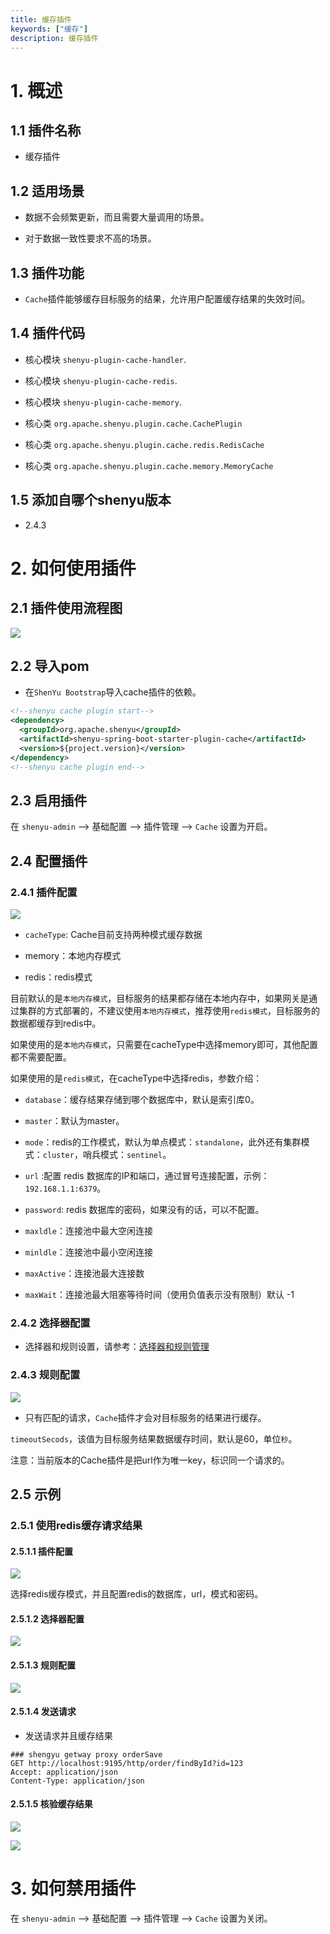 ```yaml
---
title: 缓存插件
keywords: ["缓存"]
description: 缓存插件
---
```



# 1. 概述

## 1.1 插件名称

* 缓存插件

## 1.2 适用场景

* 数据不会频繁更新，而且需要大量调用的场景。

* 对于数据一致性要求不高的场景。

## 1.3 插件功能

* `Cache`插件能够缓存目标服务的结果，允许用户配置缓存结果的失效时间。

## 1.4 插件代码

* 核心模块 `shenyu-plugin-cache-handler`.
* 核心模块 `shenyu-plugin-cache-redis`.
* 核心模块 `shenyu-plugin-cache-memory`.

* 核心类 `org.apache.shenyu.plugin.cache.CachePlugin`
* 核心类 `org.apache.shenyu.plugin.cache.redis.RedisCache`
* 核心类 `org.apache.shenyu.plugin.cache.memory.MemoryCache`

## 1.5 添加自哪个shenyu版本

* 2.4.3

# 2. 如何使用插件

## 2.1 插件使用流程图

![](/img/shenyu/plugin/plugin_use_zh.jpg)

## 2.2 导入pom

* 在`ShenYu Bootstrap`导入cache插件的依赖。

```xml
<!--shenyu cache plugin start-->
<dependency>
  <groupId>org.apache.shenyu</groupId>
  <artifactId>shenyu-spring-boot-starter-plugin-cache</artifactId>
  <version>${project.version}</version>
</dependency>
<!--shenyu cache plugin end-->
```

## 2.3 启用插件

在 `shenyu-admin` --> 基础配置 --> 插件管理 --> `Cache` 设置为开启。

## 2.4 配置插件

### 2.4.1 插件配置

![](/img/shenyu/plugin/cache/cache-plugin-config-zh.png)

* `cacheType`: Cache目前支持两种模式缓存数据

* memory：本地内存模式

* redis：redis模式

目前默认的是`本地内存模式`，目标服务的结果都存储在本地内存中，如果网关是通过集群的方式部署的，不建议使用`本地内存模式`，推荐使用`redis模式`，目标服务的数据都缓存到redis中。

如果使用的是`本地内存模式`，只需要在cacheType中选择memory即可，其他配置都不需要配置。

如果使用的是`redis模式`，在cacheType中选择redis，参数介绍：

* `database`：缓存结果存储到哪个数据库中，默认是索引库0。

* `master`：默认为master。

* `mode`：redis的工作模式，默认为单点模式：`standalone`，此外还有集群模式：`cluster`，哨兵模式：`sentinel`。

* `url` :配置 redis 数据库的IP和端口，通过冒号连接配置，示例：`192.168.1.1:6379`。

* `password`: redis 数据库的密码，如果没有的话，可以不配置。

* `maxldle`：连接池中最大空闲连接

* `minldle`：连接池中最小空闲连接

* `maxActive`：连接池最大连接数

* `maxWait`：连接池最大阻塞等待时间（使用负值表示没有限制）默认 -1

### 2.4.2 选择器配置

* 选择器和规则设置，请参考：[选择器和规则管理](../../user-guide/admin-usage/selector-and-rule)

### 2.4.3 规则配置

![](/img/shenyu/plugin/cache/cache-plugin-rule-zh.png)

* 只有匹配的请求，`Cache`插件才会对目标服务的结果进行缓存。

`timeoutSecods`，该值为目标服务结果数据缓存时间，默认是60，单位`秒`。

注意：当前版本的Cache插件是把url作为唯一key，标识同一个请求的。

## 2.5 示例

### 2.5.1 使用redis缓存请求结果

#### 2.5.1.1 插件配置

![](/img/shenyu/plugin/cache/cache-plugin-config-example-zh.png)

选择redis缓存模式，并且配置redis的数据库，url，模式和密码。

#### 2.5.1.2 选择器配置

![](/img/shenyu/plugin/cache/cache-plugin-selector-zh.png)

#### 2.5.1.3 规则配置

![](/img/shenyu/plugin/cache/cache-plugin-rule-zh.png)

#### 2.5.1.4 发送请求

* 发送请求并且缓存结果

```http request
### shengyu getway proxy orderSave
GET http://localhost:9195/http/order/findById?id=123
Accept: application/json
Content-Type: application/json
```

#### 2.5.1.5 核验缓存结果

![](/img/shenyu/plugin/cache/cache-result.jpg)

![](/img/shenyu/plugin/cache/cache-result-check.png)

# 3. 如何禁用插件

在 `shenyu-admin` --> 基础配置 --> 插件管理 --> `Cache` 设置为关闭。
